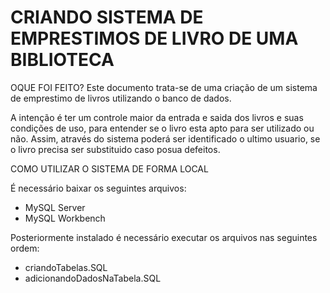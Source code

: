 # CRIANDO SISTEMA DE EMPRESTIMOS DE LIVRO DE UMA BIBLIOTECA

OQUE FOI FEITO?
Este documento trata-se de uma criação de um sistema de emprestimo de livros utilizando o banco de dados.

A intenção é ter um controle maior da entrada e saida dos livros e suas condições de uso, para entender se o livro esta apto para ser utilizado ou não.
Assim, através do sistema poderá ser identificado o ultimo usuario, se o livro precisa ser substituido caso posua defeitos.



COMO UTILIZAR O SISTEMA DE FORMA LOCAL

É necessário baixar os seguintes arquivos:
- MySQL Server 
- MySQL Workbench

Posteriormente instalado é necessário executar os arquivos nas seguintes ordem:
- criandoTabelas.SQL
- adicionandoDadosNaTabela.SQL
